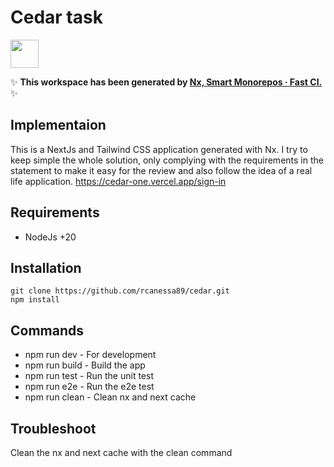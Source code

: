 # Cedar task

<a alt="Nx logo" href="https://nx.dev" target="_blank" rel="noreferrer"><img src="https://raw.githubusercontent.com/nrwl/nx/master/images/nx-logo.png" width="45"></a>

✨ **This workspace has been generated by [Nx, Smart Monorepos · Fast CI.](https://nx.dev)** ✨

## Implementaion
This is a NextJs and Tailwind CSS application generated with Nx. I try to keep simple the whole solution, only complying with the requirements in the statement to make it easy for the review and also follow the idea of a real life application. https://cedar-one.vercel.app/sign-in

## Requirements
- NodeJs +20

## Installation
```
git clone https://github.com/rcanessa89/cedar.git
npm install
```

## Commands
- npm run dev - For development
- npm run build - Build the app
- npm run test - Run the unit test
- npm run e2e - Run the e2e test
- npm run clean - Clean nx and next cache

## Troubleshoot
Clean the nx and next cache with the clean command